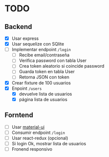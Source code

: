 # TODO

## Backend
- [x] Usar express
- [x] Usar sequelize con SQlite
- [ ] Implementar endpoint `/login`
  - [ ] Recibe email/contraseña
  - [ ] Verifica password con tabla User
  - [ ] Crea token aleatorio si coincide password
  - [ ] Guarda token en tabla User
  - [ ] Retorna JSON con token
- [x] Crear fixture de 100 usuarios
- [x] Enpoint `/users`
  - [x] devuelve lista de usuarios
  - [x] página lista de usuarios

## Forntend
- [ ] Usar [material-ui](https://mui.com/)
- [ ] Consumir endpoint `/login`
- [ ] Usar react-redux (opcional)
- [ ] Si login Ok, mostrar lista de usuarios
- [ ] Fronend responsivo